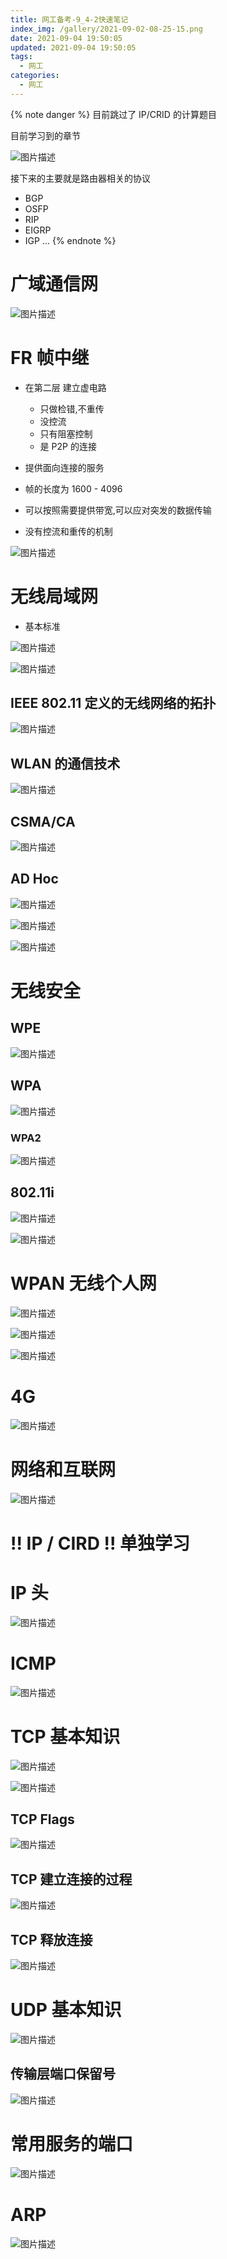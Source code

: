 ```yaml
---
title: 网工备考-9_4-2快速笔记
index_img: /gallery/2021-09-02-08-25-15.png
date: 2021-09-04 19:50:05
updated: 2021-09-04 19:50:05
tags:
  - 网工
categories:
  - 网工
---
```


{% note danger %}
目前跳过了 IP/CRID 的计算题目

目前学习到的章节

![图片描述](/gallery/2021-09-04-23-03-13.png)

接下来的主要就是路由器相关的协议
  - BGP
  - OSFP
  - RIP
  - EIGRP
  - IGP ...
{% endnote %}

# 广域通信网

![图片描述](/gallery/2021-09-04-22-30-49.png)

# FR 帧中继

- 在第二层 建立虚电路

  - 只做检错,不重传
  - 没控流
  - 只有阻塞控制
  - 是 P2P 的连接

- 提供面向连接的服务
- 帧的长度为 1600 - 4096
- 可以按照需要提供带宽,可以应对突发的数据传输
- 没有控流和重传的机制

![图片描述](/gallery/2021-09-04-22-33-22.png)

# 无线局域网

- 基本标准

![图片描述](/gallery/2021-09-04-22-34-44.png)

![图片描述](/gallery/2021-09-04-22-34-58.png)

## IEEE 802.11 定义的无线网络的拓扑

![图片描述](/gallery/2021-09-04-22-35-31.png)

## WLAN 的通信技术

![图片描述](/gallery/2021-09-04-22-41-30.png)

## CSMA/CA

![图片描述](/gallery/2021-09-04-22-42-26.png)

## AD Hoc

![图片描述](/gallery/2021-09-04-22-43-00.png)

![图片描述](/gallery/2021-09-04-22-43-05.png)

![图片描述](/gallery/2021-09-04-22-44-25.png)

# 无线安全

## WPE

![图片描述](/gallery/2021-09-04-22-45-05.png)

## WPA

![图片描述](/gallery/2021-09-04-22-46-48.png)

### WPA2

![图片描述](/gallery/2021-09-04-22-47-06.png)

## 802.11i

![图片描述](/gallery/2021-09-04-22-47-54.png)

![图片描述](/gallery/2021-09-04-22-48-37.png)

# WPAN 无线个人网

![图片描述](/gallery/2021-09-04-22-50-21.png)

![图片描述](/gallery/2021-09-04-22-51-51.png)

![图片描述](/gallery/2021-09-04-22-53-06.png)

# 4G

![图片描述](/gallery/2021-09-04-22-54-31.png)

# 网络和互联网

![图片描述](/gallery/2021-09-04-22-55-28.png)

# !! IP / CIRD !! 单独学习

# IP 头

![图片描述](/gallery/2021-09-04-22-57-04.png)

# ICMP

![图片描述](/gallery/2021-09-04-22-58-01.png)

# TCP 基本知识

![图片描述](/gallery/2021-09-04-22-59-45.png)

![图片描述](/gallery/2021-09-04-23-02-12.png)

## TCP Flags

![图片描述](/gallery/2021-09-04-22-58-48.png)

## TCP 建立连接的过程

![图片描述](/gallery/2021-09-04-22-59-06.png)

## TCP 释放连接

![图片描述](/gallery/2021-09-04-22-59-22.png)

# UDP 基本知识

![图片描述](/gallery/2021-09-04-23-00-27.png)

## 传输层端口保留号

![图片描述](/gallery/2021-09-04-23-00-56.png)

# 常用服务的端口

![图片描述](/gallery/2021-09-04-23-01-16.png)

# ARP

![图片描述](/gallery/2021-09-04-23-02-32.png)
